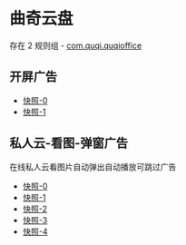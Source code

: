 # 曲奇云盘

存在 2 规则组 - [com.quqi.quqioffice](/src/apps/com.quqi.quqioffice.ts)

## 开屏广告

- [快照-0](https://i.gkd.li/import/12854643)
- [快照-1](https://i.gkd.li/import/12854691)

## 私人云-看图-弹窗广告

在线私人云看图片自动弹出自动播放可跳过广告

- [快照-0](https://i.gkd.li/import/12854650)
- [快照-1](https://i.gkd.li/import/12854723)
- [快照-2](https://i.gkd.li/import/12877535)
- [快照-3](https://i.gkd.li/import/12854664)
- [快照-4](https://i.gkd.li/import/12877540)
